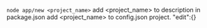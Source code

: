 `node app/new <project_name>`
add <project_name> to description in package.json
add <project_name> to config.json project.  "edit":{}
